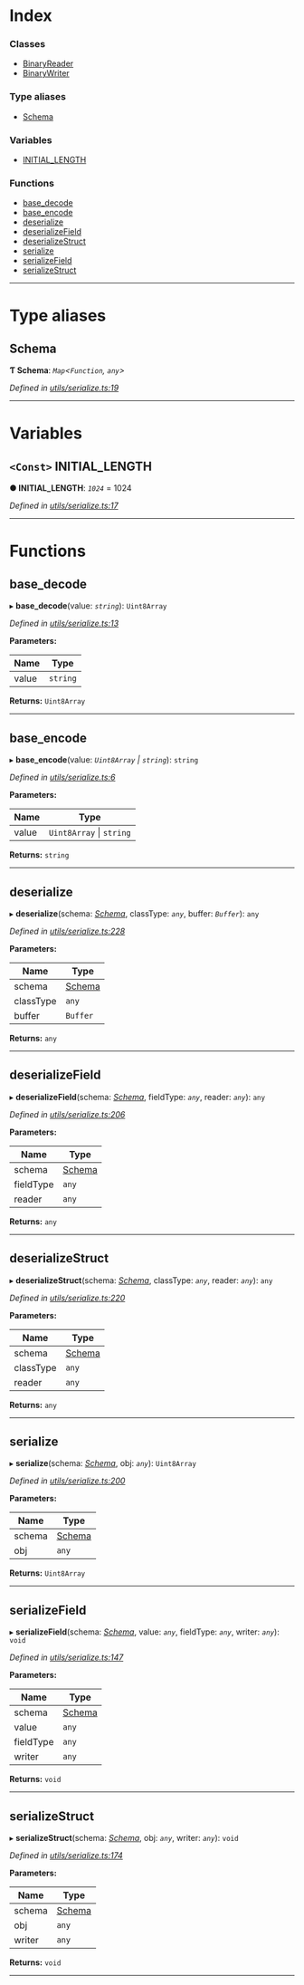 

# Index

### Classes

* [BinaryReader](../classes/_utils_serialize_.binaryreader.md)
* [BinaryWriter](../classes/_utils_serialize_.binarywriter.md)

### Type aliases

* [Schema](_utils_serialize_.md#schema)

### Variables

* [INITIAL_LENGTH](_utils_serialize_.md#initial_length)

### Functions

* [base_decode](_utils_serialize_.md#base_decode)
* [base_encode](_utils_serialize_.md#base_encode)
* [deserialize](_utils_serialize_.md#deserialize)
* [deserializeField](_utils_serialize_.md#deserializefield)
* [deserializeStruct](_utils_serialize_.md#deserializestruct)
* [serialize](_utils_serialize_.md#serialize)
* [serializeField](_utils_serialize_.md#serializefield)
* [serializeStruct](_utils_serialize_.md#serializestruct)

---

# Type aliases

<a id="schema"></a>

##  Schema

**Ƭ Schema**: *`Map`<`Function`, `any`>*

*Defined in [utils/serialize.ts:19](https://github.com/nearprotocol/nearlib/blob/b1a6029/src.ts/utils/serialize.ts#L19)*

___

# Variables

<a id="initial_length"></a>

## `<Const>` INITIAL_LENGTH

**● INITIAL_LENGTH**: *`1024`* = 1024

*Defined in [utils/serialize.ts:17](https://github.com/nearprotocol/nearlib/blob/b1a6029/src.ts/utils/serialize.ts#L17)*

___

# Functions

<a id="base_decode"></a>

##  base_decode

▸ **base_decode**(value: *`string`*): `Uint8Array`

*Defined in [utils/serialize.ts:13](https://github.com/nearprotocol/nearlib/blob/b1a6029/src.ts/utils/serialize.ts#L13)*

**Parameters:**

| Name | Type |
| ------ | ------ |
| value | `string` |

**Returns:** `Uint8Array`

___
<a id="base_encode"></a>

##  base_encode

▸ **base_encode**(value: *`Uint8Array` \| `string`*): `string`

*Defined in [utils/serialize.ts:6](https://github.com/nearprotocol/nearlib/blob/b1a6029/src.ts/utils/serialize.ts#L6)*

**Parameters:**

| Name | Type |
| ------ | ------ |
| value | `Uint8Array` \| `string` |

**Returns:** `string`

___
<a id="deserialize"></a>

##  deserialize

▸ **deserialize**(schema: *[Schema](_utils_serialize_.md#schema)*, classType: *`any`*, buffer: *`Buffer`*): `any`

*Defined in [utils/serialize.ts:228](https://github.com/nearprotocol/nearlib/blob/b1a6029/src.ts/utils/serialize.ts#L228)*

**Parameters:**

| Name | Type |
| ------ | ------ |
| schema | [Schema](_utils_serialize_.md#schema) |
| classType | `any` |
| buffer | `Buffer` |

**Returns:** `any`

___
<a id="deserializefield"></a>

##  deserializeField

▸ **deserializeField**(schema: *[Schema](_utils_serialize_.md#schema)*, fieldType: *`any`*, reader: *`any`*): `any`

*Defined in [utils/serialize.ts:206](https://github.com/nearprotocol/nearlib/blob/b1a6029/src.ts/utils/serialize.ts#L206)*

**Parameters:**

| Name | Type |
| ------ | ------ |
| schema | [Schema](_utils_serialize_.md#schema) |
| fieldType | `any` |
| reader | `any` |

**Returns:** `any`

___
<a id="deserializestruct"></a>

##  deserializeStruct

▸ **deserializeStruct**(schema: *[Schema](_utils_serialize_.md#schema)*, classType: *`any`*, reader: *`any`*): `any`

*Defined in [utils/serialize.ts:220](https://github.com/nearprotocol/nearlib/blob/b1a6029/src.ts/utils/serialize.ts#L220)*

**Parameters:**

| Name | Type |
| ------ | ------ |
| schema | [Schema](_utils_serialize_.md#schema) |
| classType | `any` |
| reader | `any` |

**Returns:** `any`

___
<a id="serialize"></a>

##  serialize

▸ **serialize**(schema: *[Schema](_utils_serialize_.md#schema)*, obj: *`any`*): `Uint8Array`

*Defined in [utils/serialize.ts:200](https://github.com/nearprotocol/nearlib/blob/b1a6029/src.ts/utils/serialize.ts#L200)*

**Parameters:**

| Name | Type |
| ------ | ------ |
| schema | [Schema](_utils_serialize_.md#schema) |
| obj | `any` |

**Returns:** `Uint8Array`

___
<a id="serializefield"></a>

##  serializeField

▸ **serializeField**(schema: *[Schema](_utils_serialize_.md#schema)*, value: *`any`*, fieldType: *`any`*, writer: *`any`*): `void`

*Defined in [utils/serialize.ts:147](https://github.com/nearprotocol/nearlib/blob/b1a6029/src.ts/utils/serialize.ts#L147)*

**Parameters:**

| Name | Type |
| ------ | ------ |
| schema | [Schema](_utils_serialize_.md#schema) |
| value | `any` |
| fieldType | `any` |
| writer | `any` |

**Returns:** `void`

___
<a id="serializestruct"></a>

##  serializeStruct

▸ **serializeStruct**(schema: *[Schema](_utils_serialize_.md#schema)*, obj: *`any`*, writer: *`any`*): `void`

*Defined in [utils/serialize.ts:174](https://github.com/nearprotocol/nearlib/blob/b1a6029/src.ts/utils/serialize.ts#L174)*

**Parameters:**

| Name | Type |
| ------ | ------ |
| schema | [Schema](_utils_serialize_.md#schema) |
| obj | `any` |
| writer | `any` |

**Returns:** `void`

___

